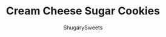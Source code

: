 ---
layout: ../../layouts/MarkdownPostLayout.astro
title: Cream Cheese Sugar Cookies
author: ShugarySweets
pubDate: 2018-11-12
description: "Looking for the BEST sugar cookie cut out recipe? These Cream Cheese Sugar Cookies are so flavorful and they always hold their shape. Dont forget to add the delicious Vanilla Bean Frosting too!"
image_url: https://www.shugarysweets.com/wp-content/uploads/2020/12/christmas-sugar-cookie-cut-outs-7-scaled.jpg
tags: ["Cookies","American"]
calories: 208
protein: 2
carbohydrates: 28
fats: 10
fiber: 0
ingredients: ["1 1/2 cup unsalted butter, softened","4 ounce cream cheese, softened","2 cups granulated sugar","2 teaspoons almond extract","2 lemons, zested","1 teaspoon kosher salt","1 Tablespoon baking powder","2 large eggs","6 cups all-purpose flour","1 1/2 cup unsalted butter, softened","6 cups powdered sugar","1/4-1/2 cup milk","1 or 2 vanilla beans (scrape out seeds)","sprinkles, food coloring, for decoration"]
serves: 60
time: "40 minutes"
prepTime: "30 minutes"
instructions: ["For the cookies, cream butter, cream cheese and sugar together for several minutes, until well combined. Add in extracts, lemon zest, salt, baking powder and eggs. Beat until well blended.","Add in flour, mix until just combined.","Drop dough onto a lightly floured surface, knead with hands. Divide dough into four parts, making it easier to roll out. Wrap the dough you are not using in plastic wrap to keep it fresh.","Roll dough to about 1/4-inch thickness. Press cookie cutters into dough and transfer them to a parchment paper lined baking sheet (using a wide spatula).","Bake in preheated 350 degree F oven for about 8-10 minutes. Don't over bake. Repeat for remaining dough.","Cool completely before frosting.","For the frosting, beat butter for 3 minutes until pale in color. Add in powdered sugar, milk and vanilla beans. Beat for an additional 3 minutes until fluffy. Add food coloring if desired.","Add sprinkles immediately after frosting the cookies. ENJOY."]
nutrition: ["208 calories","28 grams carbohydrates","33 milligrams cholesterol","10 grams fat","0 grams fiber","2 grams protein","6 grams saturated fat","57 milligrams sodium","18 grams sugar","0 grams trans fat","3 grams unsaturated fat"]
---